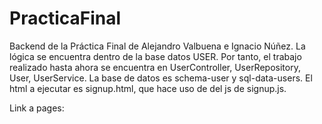 # PracticaFinal

Backend de la Práctica Final de Alejandro Valbuena e Ignacio Núñez. La lógica se encuentra dentro de la base datos USER. Por tanto, el trabajo realizado hasta ahora se encuentra en UserController, UserRepository, User, UserService. La base de datos es schema-user y sql-data-users. El html a ejecutar es signup.html, que hace uso de  del js de signup.js.

Link a pages:
